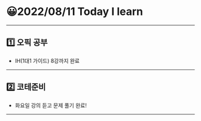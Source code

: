 # 😀2022/08/11 Today I learn
-------------------------
## 1️⃣ 오픽 공부
  * IH(1대1 가이드) 8강까지 완료
------------------------
## 2️⃣ 코테준비
  * 화요일 강의 듣고 문제 풀기 완료!
-------------------------
